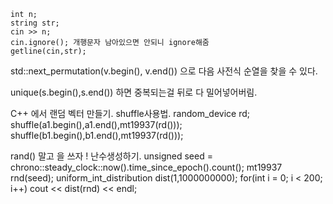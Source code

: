 ```
int n;
string str;
cin >> n;
cin.ignore(); 개행문자 남아있으면 안되니 ignore해줌
getline(cin,str);
```

std::next_permutation(v.begin(), v.end()) 으로 다음 사전식 순열을 찾을 수 있다.

unique(s.begin(),s.end()) 하면 중복되는걸 뒤로 다 밀어넣어버림.

C++ 에서 랜덤 벡터 만들기. shuffle사용법.
random_device rd; 
shuffle(a1.begin(),a1.end(),mt19937(rd()));
shuffle(b1.begin(),b1.end(),mt19937(rd()));

rand() 말고 <random> 을 쓰자 ! 난수생성하기.
    unsigned seed = chrono::steady_clock::now().time_since_epoch().count();
    mt19937 rnd(seed);
    uniform_int_distribution<ll> dist(1,1000000000);
    for(int i = 0; i < 200; i++) cout << dist(rnd) << endl;